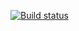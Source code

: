 [![Build status](https://ci.appveyor.com/api/projects/status/e19qswc5404jcp8p?svg=true)](https://ci.appveyor.com/project/Andrey09123/ahj-homeworks-env-y6git)
